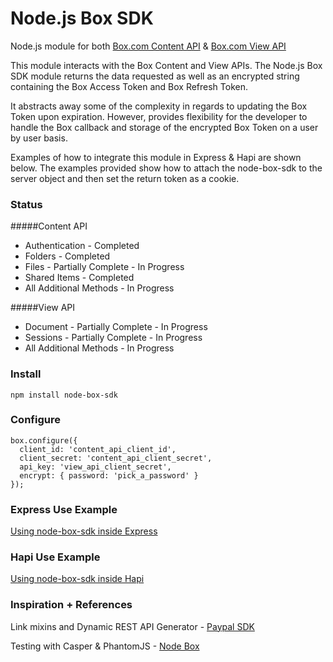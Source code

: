 # Node.js Box SDK

Node.js module for both [Box.com Content API](https://box-content.readme.io/) & [Box.com View API](https://box-view.readme.io/)

This module interacts with the Box Content and View APIs.  The Node.js Box SDK module returns the data requested as well as an encrypted string containing the Box Access Token and Box Refresh Token.  

It abstracts away some of the complexity in regards to updating the Box Token upon expiration.  However, provides flexibility for the developer to handle the Box callback and storage of the encrypted Box Token on a user by user basis.  

Examples of how to integrate this module in Express & Hapi are shown below.  The examples provided show how to attach the node-box-sdk to the server object and then set the return token as a cookie.

### Status
#####Content API

 - Authentication - Completed
 - Folders - Completed
 - Files - Partially Complete - In Progress
 - Shared Items - Completed
 - All Additional Methods - In Progress

#####View API

 - Document - Partially Complete - In Progress
 - Sessions - Partially Complete - In Progress
 - All Additional Methods - In Progress

### Install
    npm install node-box-sdk
   
### Configure
    box.configure({
      client_id: 'content_api_client_id',
      client_secret: 'content_api_client_secret',
      api_key: 'view_api_client_secret',
      encrypt: { password: 'pick_a_password' }
    });
    
### Express Use Example
[Using node-box-sdk inside Express](https://github.com/cydneymikel/node-box-sdk/tree/master/examples/express)

### Hapi Use Example
[Using node-box-sdk inside Hapi](https://github.com/cydneymikel/node-box-sdk/tree/master/examples/hapi)


### Inspiration + References
Link mixins and Dynamic REST API Generator - [Paypal SDK](https://github.com/paypal/PayPal-node-SDK)

Testing with Casper & PhantomJS - [Node Box](https://github.com/adityamukho/node-box-sdk)

